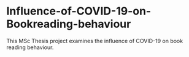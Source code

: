 # Influence-of-COVID-19-on-Bookreading-behaviour
This MSc Thesis project examines the influence of COVID-19 on book reading behaviour. 
